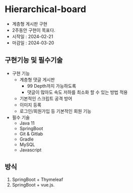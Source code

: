 # Hierarchical-board
- 계층형 게시판 구현
- 2주동안 구현이 목표다.
- 시작일 : 2024-02-21
- 마감일 : 2024-03-20
## 구현기능 및 필수기술
- 구현 기능
    - 계층형 댓글 게시판
        - 99 Depth까지 가능하도록
        - 댓글이 많아도 속도 저하를 최소화 할 수 있는 방법 적용
    - 기본적인 스크립트 공격 방어
    - 이미지 등록
    - 로그인/회원가입 등 기본적인 회원 기능
- 필수 기술
    - Java 11
    - SpringBoot
    - Git & Gitlab
    - Gradle
    - MySQL
    - Javascript

## 방식
1. SpringBoot + Thymeleaf
2. SpringBoot + vue.js.
